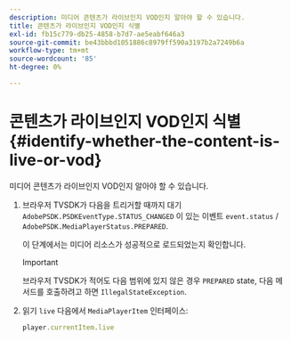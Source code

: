 ```yaml
---
description: 미디어 콘텐츠가 라이브인지 VOD인지 알아야 할 수 있습니다.
title: 콘텐츠가 라이브인지 VOD인지 식별
exl-id: fb15c779-db25-4858-b7d7-ae5eabf646a3
source-git-commit: be43bbbd1051886c8979ff590a3197b2a7249b6a
workflow-type: tm+mt
source-wordcount: '85'
ht-degree: 0%

---
```


# 콘텐츠가 라이브인지 VOD인지 식별{#identify-whether-the-content-is-live-or-vod}

미디어 콘텐츠가 라이브인지 VOD인지 알아야 할 수 있습니다.

1. 브라우저 TVSDK가 다음을 트리거할 때까지 대기 `AdobePSDK.PSDKEventType.STATUS_CHANGED` 이 있는 이벤트 `event.status` / `AdobePSDK.MediaPlayerStatus.PREPARED`.

   이 단계에서는 미디어 리소스가 성공적으로 로드되었는지 확인합니다.

   >[!IMPORTANT]
   >
   >브라우저 TVSDK가 적어도 다음 범위에 있지 않은 경우 `PREPARED` state, 다음 메서드를 호출하려고 하면 `IllegalStateException`.

1. 읽기 `live` 다음에서 `MediaPlayerItem` 인터페이스:

   ```js
   player.currentItem.live
   ```
